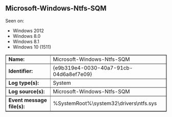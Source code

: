 ## Microsoft-Windows-Ntfs-SQM

Seen on:
* Windows 2012
* Windows 8.0
* Windows 8.1
* Windows 10 (1511)

<table border="1" class="docutils">
  <tbody>
    <tr>
      <td><b>Name:</b></td>
      <td>Microsoft-Windows-Ntfs-SQM</td>
    </tr>
    <tr>
      <td><b>Identifier:</b></td>
      <td>{e9b319e4-0030-40a7-91cb-04d6a8ef7e09}</td>
    </tr>
    <tr>
      <td><b>Log type(s):</b></td>
      <td>System</td>
    </tr>
    <tr>
      <td><b>Log source(s):</b></td>
      <td>Microsoft-Windows-Ntfs-SQM</td>
    </tr>
    <tr>
      <td><b>Event message file(s):</b></td>
      <td>%SystemRoot%\system32\drivers\ntfs.sys</td>
    </tr>
  </tbody>
</table>

&nbsp;

